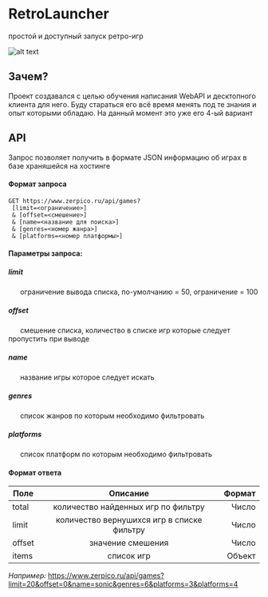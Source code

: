 # RetroLauncher

простой и доступный запуск ретро-игр

![alt text](http://www.zerpico.ru/RetroLauncher/screen0.png)

## Зачем?

Проект создавался с целью обучения написания WebAPI и десктопного клиента для него. Буду стараться его всё время менять под те знания и опыт которыми обладаю.
На данный момент это уже его 4-ый вариант

## API

Запрос позволяет получить в формате JSON информацию об играх в базе храняшейся на хостинге

#### Формат запроса

```
GET https://www.zerpico.ru/api/games?
 [limit=<ограничение>]
 & [offset=<смешение>]
 & [name=<название для поиска>]
 & [genres=<номер жанра>]
 & [platforms=<номер платформы>]
```

#### Параметры запроса:

##### limit
      ограничение вывода списка, по-умолчанию = 50, ограничение = 100

##### offset
      смешение списка, количество в списке игр которые следует пропустить при выводе
      
##### name
      название игры которое следует искать
      
##### genres
      список жанров по которым необходимо фильтровать
      
##### platforms
      список платформ по которым необходимо фильтровать      

#### Формат ответа

| Поле    | Описание                                   | Формат |
| ------- |:------------------------------------------:| ------:|
| total   | количество найденных игр по фильтру        | Число  |
| limit   | количество вернушихся игр в списке фильтру | Число  |
| offset  | значение смешения                          | Число  |
| items   | список игр                                 | Объект |

*Например:*
https://www.zerpico.ru/api/games?limit=20&offset=0&name=sonic&genres=6&platforms=3&platforms=4

